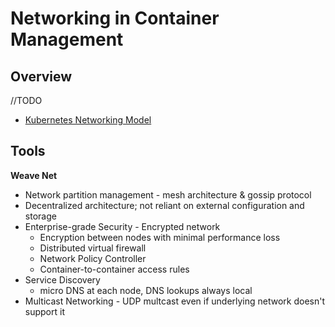 # Networking in Container Management

## Overview

//TODO

* [Kubernetes Networking Model](https://kubernetes.io/docs/concepts/cluster-administration/networking/)

## Tools

**Weave Net**
  - Network partition management - mesh architecture & gossip protocol
  - Decentralized architecture; not reliant on external configuration and storage
  - Enterprise-grade Security - Encrypted network
    - Encryption between nodes with minimal performance loss
    - Distributed virtual firewall
    - Network Policy Controller
    - Container-to-container access rules
  - Service Discovery
    - micro DNS at each node, DNS lookups always local
  - Multicast Networking - UDP multcast even if underlying network doesn't support it